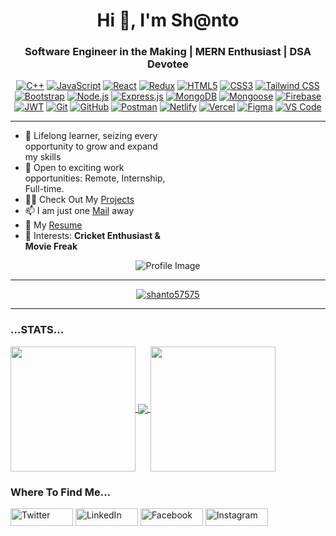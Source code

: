 <h1 align="center">Hi 👋, I'm Sh@nto</h1>
<h3 align="center">Software Engineer in the Making | MERN Enthusiast | DSA Devotee</h3>


<div align="center">
    <a href="https://en.wikipedia.org/wiki/C%2B%2B"><img src="https://img.shields.io/badge/-C%2B%2B-blue?style=for-the-badge&logo=c%2B%2B" alt="C++"></a>
    <a href="https://developer.mozilla.org/en-US/docs/Web/JavaScript"><img src="https://img.shields.io/badge/-JavaScript-yellow?style=for-the-badge&logo=javascript" alt="JavaScript"></a>
    <a href="https://reactjs.org/"><img src="https://img.shields.io/badge/-React-blue?style=for-the-badge&logo=react" alt="React"></a>
    <a href="https://redux.js.org/"><img src="https://img.shields.io/badge/-Redux-purple?style=for-the-badge&logo=redux" alt="Redux"></a>
    <a href="https://developer.mozilla.org/en-US/docs/Web/HTML"><img src="https://img.shields.io/badge/-HTML5-red?style=for-the-badge&logo=html5" alt="HTML5"></a>
    <a href="https://developer.mozilla.org/en-US/docs/Web/CSS"><img src="https://img.shields.io/badge/-CSS3-blue?style=for-the-badge&logo=css3" alt="CSS3"></a>
    <a href="https://tailwindcss.com/"><img src="https://img.shields.io/badge/-Tailwind_CSS-lightblue?style=for-the-badge&logo=tailwind-css" alt="Tailwind CSS"></a>
    <a href="https://getbootstrap.com/"><img src="https://img.shields.io/badge/-Bootstrap-purple?style=for-the-badge&logo=bootstrap" alt="Bootstrap"></a>
    <a href="https://nodejs.org/"><img src="https://img.shields.io/badge/-Node.js-green?style=for-the-badge&logo=node.js" alt="Node.js"></a>
    <a href="https://expressjs.com/"><img src="https://img.shields.io/badge/-Express.js-lightgrey?style=for-the-badge&logo=express" alt="Express.js"></a>
    <a href="https://www.mongodb.com/"><img src="https://img.shields.io/badge/-MongoDB-green?style=for-the-badge&logo=mongodb" alt="MongoDB"></a>
    <a href="https://mongoosejs.com/"><img src="https://img.shields.io/badge/-Mongoose-orange?style=for-the-badge&logo=mongoose" alt="Mongoose"></a>
    <a href="https://firebase.google.com/"><img src="https://img.shields.io/badge/-Firebase-orange?style=for-the-badge&logo=firebase" alt="Firebase"></a>
    <a href="https://jwt.io/"><img src="https://img.shields.io/badge/-JWT-yellow?style=for-the-badge&logo=json-web-tokens" alt="JWT"></a>
    <a href="https://git-scm.com/"><img src="https://img.shields.io/badge/-Git-black?style=for-the-badge&logo=git" alt="Git"></a>
    <a href="https://github.com/"><img src="https://img.shields.io/badge/-GitHub-grey?style=for-the-badge&logo=github" alt="GitHub"></a>
    <a href="https://www.postman.com/"><img src="https://img.shields.io/badge/-Postman-orange?style=for-the-badge&logo=postman" alt="Postman"></a>
    <a href="https://www.netlify.com/"><img src="https://img.shields.io/badge/-Netlify-blue?style=for-the-badge&logo=netlify" alt="Netlify"></a>
    <a href="https://vercel.com/"><img src="https://img.shields.io/badge/-Vercel-blue?style=for-the-badge&logo=vercel" alt="Vercel"></a>
    <a href="https://www.figma.com/"><img src="https://img.shields.io/badge/-Figma-blueviolet?style=for-the-badge&logo=figma" alt="Figma"></a>
    <a href="https://code.visualstudio.com/"><img src="https://img.shields.io/badge/-VS_Code-blue?style=for-the-badge&logo=visual-studio-code" alt="VS Code"></a>
</div>

____

<div>
    <div align="left" style="width: 50%;">
        <ul>
            <li>🌱 Lifelong learner, seizing every opportunity to grow and expand my skills</li>
            <li>👯 Open to exciting work opportunities: Remote, Internship, Full-time.</li>
            <li>👨‍💻 Check Out My <a href="https://github.com/Shanto57575">Projects</a></li>
            <li>📫 I am just one <a href="mailto:shahidul.islam.7th@gmail.com">Mail</a> away</li>
            <li>📄 My <a href="https://drive.google.com/file/d/14PZc0XHRW6hxw1pNiWO7d-Hw-k76_-1f/view?usp=sharing">Resume</a></li>
            <li>🎥 Interests: <strong>Cricket Enthusiast & Movie Freak</strong></li>
        </ul>
    </div>
    <div align="center">
        <img src="https://miro.medium.com/v2/resize:fit:1278/1*XC8smpR5WreT96bwSVNzjg.gif" alt="Profile Image" />
    </div>
</div>

___

<p align="center" style="margin-top:10px;"> 
    <a href="https://github.com/ryo-ma/github-profile-trophy"><img src="https://github-profile-trophy.vercel.app/?username=shanto57575&theme=dracula" alt="shanto57575" /></a> 
</p>

___
<h3 align="left">...STATS...</h3>

<a href="https://github.com/Shanto57575/github-readme-stats">
  <img height=200 align="center" src="https://github-readme-stats.vercel.app/api?username=Shanto57575&theme=blue_navy&show_icons=true" />
</a>
<a href="https://github.com/Shanto57575/github-readme-stats">
  <img align="center" src="https://github-readme-stats.vercel.app/api/top-langs/?username=Shanto57575&theme=blue_navy&layout=pie" />
</a>
<a href="https://git.io/streak-stats">
  <img height=200 align="center" src="https://streak-stats.demolab.com?user=Shanto57575&theme=blue-navy&card_width=450" />
</a>

<h3 align="left">Where To Find Me...</h3>
<p align="left">
<a href="https://twitter.com/Shahidu37823405" target="_blank"><img align="center" src="https://img.shields.io/badge/-Twitter-1DA1F2?style=for-the-badge&logo=twitter&logoColor=white" alt="Twitter" width="100" height="28" /></a>
<a href="https://www.linkedin.com/in/md-shahidul-islam-shanto/" target="_blank"><img align="center" src="https://img.shields.io/badge/-LinkedIn-0077B5?style=for-the-badge&logo=linkedin&logoColor=white" alt="LinkedIn" width="100" height="28" /></a>
<a href="https://www.facebook.com/profile.php?id=100021587690987" target="_blank"><img align="center" src="https://img.shields.io/badge/-Facebook-1877F2?style=for-the-badge&logo=facebook&logoColor=white" alt="Facebook" width="100" height="28" /></a>
<a href="https://www.instagram.com/_shanto16_3/" target="_blank"><img align="center" src="https://img.shields.io/badge/-Instagram-E4405F?style=for-the-badge&logo=instagram&logoColor=white" alt="Instagram" width="100" height="28" /></a>
</p>
